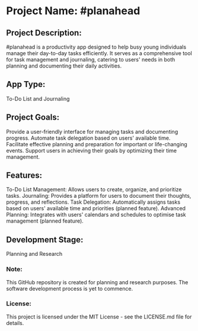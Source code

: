 # Project Name: #planahead
## Project Description:
#planahead is a productivity app designed to help busy young individuals manage their day-to-day tasks efficiently. It serves as a comprehensive tool for task management and journaling, catering to users' needs in both planning and documenting their daily activities.

## App Type:
To-Do List and Journaling

## Project Goals:
Provide a user-friendly interface for managing tasks and documenting progress.
Automate task delegation based on users' available time.
Facilitate effective planning and preparation for important or life-changing events.
Support users in achieving their goals by optimizing their time management.

## Features:
To-Do List Management: Allows users to create, organize, and prioritize tasks.
Journaling: Provides a platform for users to document their thoughts, progress, and reflections.
Task Delegation: Automatically assigns tasks based on users' available time and priorities (planned feature).
Advanced Planning: Integrates with users' calendars and schedules to optimise task management (planned feature).

## Development Stage:
Planning and Research

### Note:
This GitHub repository is created for planning and research purposes. The software development process is yet to commence.

### License:
This project is licensed under the MIT License - see the LICENSE.md file for details.

